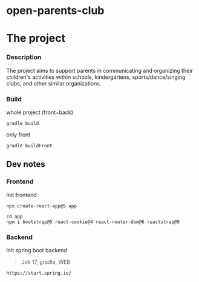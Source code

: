 # open-parents-club

# The project
### Description
The project aims to support parents in communicating and organizing their children's activities within schools, kindergartens, sports/dance/singing clubs, and other similar organizations.
### Build
whole project (front+back)
```
gradle build
```

only front
```
gradle buildFront
```



## Dev notes
### Frontend
Init frontend
```
npx create-react-app@5 app
```
```
cd app
npm i bootstrap@5 react-cookie@4 react-router-dom@6 reactstrap@9
```

### Backend

Init spring boot backend
>Jdk 17, gradle, WEB
```
https://start.spring.io/
```



